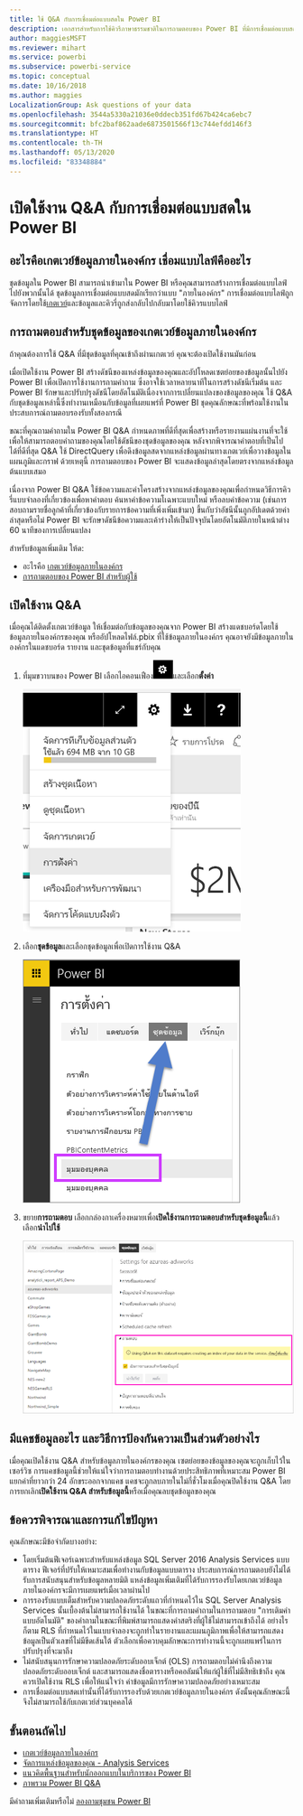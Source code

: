 ```yaml
---
title: ใช้ Q&A กับการเชื่อมต่อแบบสดใน Power BI
description: เอกสารสำหรับการใช้คิวรีภาษาธรรมชาติในการถามตอบของ Power BI ที่มีการเชื่อมต่อแบบสดกับข้อมูล Analysis Services และเกตเวย์ข้อมูลภายในองค์กร
author: maggiesMSFT
ms.reviewer: mihart
ms.service: powerbi
ms.subservice: powerbi-service
ms.topic: conceptual
ms.date: 10/16/2018
ms.author: maggies
LocalizationGroup: Ask questions of your data
ms.openlocfilehash: 3544a5330a21036e0ddecb351fd67b424ca6ebc7
ms.sourcegitcommit: bfc2baf862aade6873501566f13c744efdd146f3
ms.translationtype: HT
ms.contentlocale: th-TH
ms.lasthandoff: 05/13/2020
ms.locfileid: "83348884"
---
```

# <a name="enable-qa-for-live-connections-in-power-bi"></a>เปิดใช้งาน Q&A กับการเชื่อมต่อแบบสดใน Power BI
## <a name="what-is-the-on-premises-data-gateway--what-is-a-live-connection"></a>อะไรคือเกตเวย์ข้อมูลภายในองค์กร  เชื่อมแบบไลฟ์คืออะไร
ชุดข้อมูลใน Power BI สามารถนำเข้ามาใน Power BI หรือคุณสามารถสร้างการเชื่อมต่อแบบไลฟ์ไปยังพวกนั้นได้ ชุดข้อมูลการเชื่อมต่อแบบสดมักเรียกว่าแบบ "ภายในองค์กร" การเชื่อมต่อแบบไลฟ์ถูกจัดการโดยใช้[เกตเวย์](../connect-data/service-gateway-onprem.md)และข้อมูลและคิวรี่ถูกส่งกลับไปกลับมาโดยใช้คิวรแบบไลฟ์

## <a name="qa-for-on-premises-data-gateway-datasets"></a>การถามตอบสำหรับชุดข้อมูลของเกตเวย์ข้อมูลภายในองค์กร
ถ้าคุณต้องการใช้ Q&A ที่มีชุดข้อมูลที่คุณเข้าถึงผ่านเกตเวย์ คุณจะต้องเปิดใช้งานมันก่อน

เมื่อเปิดใช้งาน Power BI สร้างดัชนีของแหล่งข้อมูลของคุณและอัปโหลดเซตย่อยของข้อมูลนั้นไปยัง Power BI เพื่อเปิดการใช้งานการถามคำถาม ซึ่งอาจใช้เวลาหลายนาทีในการสร้างดัชนีเริ่มต้น และ Power BI รักษาและปรับปรุงดัชนีโดยอัตโนมัติเนื่องจากการเปลี่ยนแปลงของข้อมูลของคุณ ใช้ Q&A กับชุดข้อมูลเหล่านี้ซึ่งทำงานเหมือนกับข้อมูลที่เผยแพร่ที่ Power BI ชุดคุณลักษณะที่พร้อมใช้งานในประสบการณ์ถามตอบรองรับทั้งสองกรณี

ขณะที่คุณถามคำถามใน Power BI Q&A กำหนดภาพที่ดีที่สุดเพื่อสร้างหรือรายงานแผ่นงานที่จะใช้เพื่อให้สามารถตอบคำถามของคุณโดยใช้ดัชนีของชุดข้อมูลของคุณ หลังจากพิจารณาคำตอบที่เป็นไปได้ที่ดีที่สุด Q&A ใช้ DirectQuery เพื่อดึงข้อมูลสดจากแหล่งข้อมูลผ่านทางเกตเวย์เพื่อวางข้อมูลในแผนภูมิและกราฟ ด้วยเหตุนี้ การถามตอบของ Power BI จะแสดงข้อมูลล่าสุดโดยตรงจากแหล่งข้อมูลต้นแบบเสมอ

เนื่องจาก Power BI Q&A ใช้ข้อความและค่าโครงสร้างจากแหล่งข้อมูลของคุณเพื่อกำหนดวิธีการคิวรี่แบบจำลองที่เกี่ยวข้องเพื่อหาคำตอบ ค้นหาค่าข้อความโเฉพาะแบบใหม่ หรือลบค่าข้อความ (เช่นการสอบถามรายชื่อลูกค้าที่เกี่ยวข้องกับรายการข้อความที่เพิ่งเพิ่มเข้ามา) ขึ้นกับว่าอัชนีนั้นถูกอัปเดตด้วยค่าล่าสุดหรือไม่ Power BI จะรักษาดัชนีข้อความและเค้าร่างให้เป็นปัจจุบันโดยอัตโนมัติภายในหน้าต่าง 60 นาทีของการเปลี่ยนแปลง

สำหรับข้อมูลเพิ่มเติม ให้ด:

* อะไรคือ [เกตเวย์ข้อมูลภายในองค์กร](../connect-data/service-gateway-onprem.md)
* [การถามตอบของ Power BI สำหรับผู้ใช้](../consumer/end-user-q-and-a.md)

## <a name="enable-qa"></a>เปิดใช้งาน Q&A
เมื่อคุณได้ติดตั้งเกตเวย์ข้อมูล ให้เชื่อมต่อกับข้อมูลของคุณจาก Power BI  สร้างแดชบอร์ดโดยใช้ข้อมูลภายในองค์กรของคุณ หรืออัปโหลดไฟล์.pbix ที่ใช้ข้อมูลภายในองค์กร  คุณอาจยังมีข้อมูลภายในองค์กรในแดชบอร์ด รายงาน และชุดข้อมูลที่แชร์กับคุณ

1. ที่มุมขวาบนของ Power BI เลือกไอคอนเฟือง![ไอคอนรูปเฟือง](media/service-q-and-a-direct-query/power-bi-cog.png)และเลือก**ตั้งค่า**
   
   ![เมนูการตั้งค่า](media/service-q-and-a-direct-query/powerbi-settings.png)
2. เลือก**ชุดข้อมูล**และเลือกชุดข้อมูลเพื่อเปิดการใช้งาน Q&A
   
   ![หน้าจอชุดข้อมูลของเมนูการตั้งค่า](media/service-q-and-a-direct-query/power-bi-q-and-a-settings.png)
3. ขยาย**การถามตอบ** เลือกกล่องกาเครื่องหมายเพื่อ**เปิดใช้งานการถามตอบสำหรับชุดข้อมูลนี้**แล้วเลือก**นำไปใช้**
   
    ![พื้นที่ Q&A ถูกขยาย](media/service-q-and-a-direct-query/power-bi-qna-dataset-direct-query.png)

## <a name="what-data-is-cached-and-how-is-privacy-protected"></a>มีแคชข้อมูลอะไร และวิธีการป้องกันความเป็นส่วนตัวอย่างไร
เมื่อคุณเปิดใช้งาน Q&A สำหรับข้อมูลภายในองค์กรของคุณ เซตย่อยของข้อมูลของคุณจะถูกเก็บไว้ในเซอร์วิซ การแคชข้อมูลนี้ช่วยให้แน่ใจว่าการถามตอบทำงานด้วยประสิทธิภาพที่เหมาะสม Power BI แยกค่าที่ยาวกว่า 24 อักขระออกจากแคช แคชจะถูกลบภายในไม่กี่ชั่วโมงเมื่อคุณปิดใช้งาน Q&A โดยการยกเลิก**เปิดใช้งาน Q&A สำหรับข้อมูลนี้**หรือเมื่อคุณลบชุดข้อมูลของคุณ

## <a name="considerations-and-troubleshooting"></a>ข้อควรพิจารณาและการแก้ไขปัญหา
คุณลักษณะมีข้อจำกัดบางอย่าง:

* โดยเริ่มต้นฟีเจอร์เฉพาะสำหรับแหล่งข้อมูล SQL Server 2016 Analysis Services แบบตาราง ฟีเจอร์ที่ปรับให้เหมาะสมเพื่อทำงานกับข้อมูลแบบตาราง ประสบการณ์การถามตอบยังไม่ได้รับการสนับสนุนสำหรับข้อมูลหลายมิติ แหล่งข้อมูลเพิ่มเติมที่ได้รับการรองรับโดยเกตเวย์ข้อมูลภายในองค์กรจะมีการเผยแพร่เมื่อเวลาผ่านไป
* การรองรับแบบเต็มสำหรับความปลอดภัยระดับแถวที่กำหนดไว้ใน SQL Server Analysis Services นั้นเบื้องต้นไม่สามารถใช้งานได้ ในขณะที่การถามคำถามในการถามตอบ "การเติมคำแบบอัตโนมัติ" ของคำถามในขณะที่พิมพ์สามารถแสดงค่าสตริงที่ผู้ใช้ไม่สามารถเข้าถึงได้ อย่างไรก็ตาม RLS ที่กำหนดไว้ในแบบจำลองจะถูกทำในรายงานและแผนภูมิภาพเพื่อให้สามารถแสดงข้อมูลเป็นตัวเลขที่ไม่มีขีดเส้นใต้ ตัวเลือกเพื่อควบคุมลักษณะการทำงานนี้จะถูกเผยแพร่ในการปรับปรุงที่จะมาถึง
* ไม่สนับสนุนการรักษาความปลอดภัยระดับออบเจ็กต์ (OLS) การถามตอบไม่คำนึงถึงความปลอดภัยระดับออบเจ็กต์ และสามารถแสดงชื่อตารางหรือคอลัมน์ให้แก่ผู้ใช้ที่ไม่มีสิทธิเข้าถึง คุณควรเปิดใช้งาน RLS เพื่อให้แน่ใจว่า ค่าข้อมูลมีการรักษาความปลอดภัยอย่างเหมาะสม 
* การเชื่อมต่อแบบสดเท่านั้นที่ได้รับการรองรับด้วยเกตเวย์ข้อมูลภายในองค์กร ดังนั้นคุณลักษณะนี้จึงไม่สามารถใช้กับเกตเวย์ส่วนบุคคลได้

## <a name="next-steps"></a>ขั้นตอนถัดไป

- [เกตเวย์ข้อมูลภายในองค์กร](../connect-data/service-gateway-onprem.md)  
- [จัดการแหล่งข้อมูลของคุณ - Analysis Services](../connect-data/service-gateway-enterprise-manage-ssas.md)  
- [แนวคิดพื้นฐานสำหรับนักออกแบบในบริการของ Power BI](../fundamentals/service-basic-concepts.md)  
- [ภาพรวม Power BI Q&A](../consumer/end-user-q-and-a.md)  

มีคำถามเพิ่มเติมหรือไม่ [ลองถามชุมชน Power BI](https://community.powerbi.com/)
